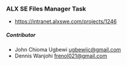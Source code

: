 ### ALX SE Files Manager Task
- https://intranet.alxswe.com/projects/1246

##### Contributor

- John Chioma Ugbewi <ugbewijc@gmail.com>
- Dennis Wanjohi <frenol021@gmail.com>
